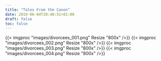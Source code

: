 ```yaml
---
title: "Tales From the Canon"
date: 2019-06-04T20:40:51+01:00
draft: false
toc: false
---
```


{{< imgproc "images/divorcees_001.png" Resize "800x" />}}
{{< imgproc "images/divorcees_002.png" Resize "800x" />}}
{{< imgproc "images/divorcees_003.png" Resize "800x" />}}
{{< imgproc "images/divorcees_004.png" Resize "800x" />}}
